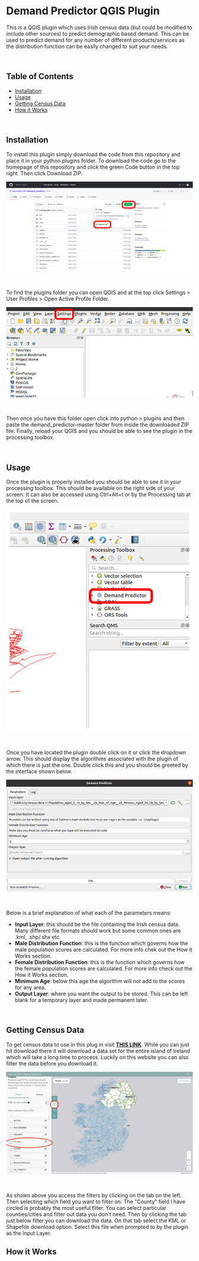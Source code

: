 # Demand Predictor QGIS Plugin

This is a QGIS plugin which uses Irish census data (but could be modified to include other sources) to predict demographic based demand. This can be used to predict demand for any number of different products/services as the distribution function can be easily changed to suit your needs.

<br>

## Table of Contents
- [Installation](#installation)
- [Usage](#usage)
- [Getting Census Data](#getting-census-data)
- [How it Works](#how-it-works)

<br>

## Installation

To install this plugin simply download the code from this repository and place it in your python plugins folder. To download the code go to the homepage of this repository and click the green Code button in the top right. Then click Download ZIP.

![How to download code](/images/download-code.png)

<br>

To find the plugins folder you can open QGIS and at the top click Settings > User Profiles > Open Active Profile Folder.

![Find user folder](/images/user-folder.png)

<br>

Then once you have this folder open click into python > plugins and then paste the demand_predictor-master folder from inside the downloaded ZIP file. Finally, reload your QGIS and you should be able to see the plugin in the processing toolbox.

<br>

## Usage

Once the plugin is properly installed you should be able to see it in your processing toolbox. This should be available on the right side of your screen. It can also be accessed using Ctrl+Alt+t or by the Processing tab at the top of the screen.

![Processing toolbox](/images/processing-tools.png)

<br>

Once you have located the plugin double click on it or click the dropdown arrow. This should display the algorithms associated with the plugin of which there is just the one. Double click this and you should be greeted by the interface shown below.

![Plugin interface](/images/plugin-interface.png)

<br>

Below is a brief explanation of what each of the parameters means:

- **Input Layer**: this should be the file containing the Irish census data. Many different file formats should work but some common ones are .kml, .shp/.shx etc.
- **Male Distribution Function**: this is the function which governs how the male population scores are calculated. For more info chek out the How it Works section.
- **Female Distribution Function**: this is the function which governs how the female population scores are calculated. For more info check out the How it Works section.
- **Minimum Age**: below this age the algorithm will not add to the scores for any area.
- **Output Layer**: where you want the output to be stored. This can be left blank for a temporary layer and made permanent later.

<br>

## Getting Census Data

To get census data to use in this plug in visit [**THIS LINK**](https://census2016.geohive.ie/datasets/population-aged-0-19-by-sex-year-of-age-persons-aged-20-by-sex-and-age-group-small-areas-census-2016-theme-1-1-ireland-2016-cso-osi/explore?location=53.354325%2C-6.242087%2C12.67). While you can just hit download there it will download a data set for the entire island of Ireland which will take a long time to process. Luckily on this website you can also filter the data before you download it.

![Dataset download](/images/dataset-download.png)

<br>

As shown above you access the filters by clicking on the tab on the left. Then selecting which field you want to filter on. The "County" field I have circled is probably the most useful filter. You can select particular counties/cities and filter out data you don't need. Then by clicking the tab just below filter you can download the data. On that tab select the KML or Shapefile download option. Select this file when prompted to by the plugin as the Input Layer.

## How it Works
